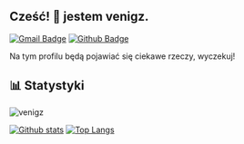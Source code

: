 ## Cześć! 🙋 jestem venigz.
[![Gmail Badge](https://img.shields.io/badge/-venigzkontakt@gmail.com-c14438?style=flat&logo=Gmail&logoColor=white&link=mailto:venigzkontakt@gmail.com)](mailto:venigzkontakt@gmail.com) [![Github Badge](https://img.shields.io/badge/-venigz-grey?style=flat&logo=github&logoColor=white&link=https://github.com/venigz/)](https://www.github.com/venigz/) <p align='left'>Na tym profilu będą pojawiać się ciekawe rzeczy, wyczekuj!</p>
## 📊 Statystyki 
<p align=left> <img src=https://komarev.com/ghpvc/?username=venigz alt=venigz /> </p>

[![Github stats](https://github-readme-stats.vercel.app/api?username=venigz&show_icons=true&include_all_commits=true)](https://github.com/venigz/github-readme-stats)
[![Top Langs](https://github-readme-stats.vercel.app/api/top-langs/?username=venigz&layout=compact)](https://github.com/venigz/github-readme-stats)
